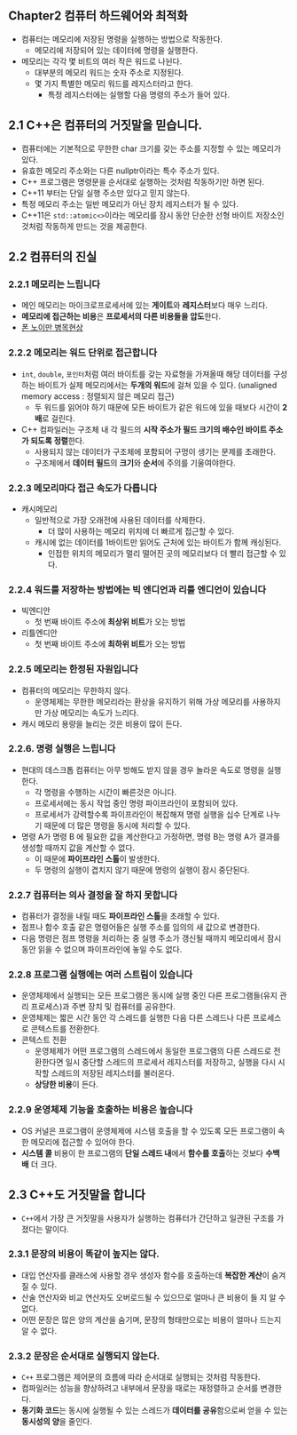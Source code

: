 ## Chapter2 컴퓨터 하드웨어와 최적화
- 컴퓨터는 메모리에 저장된 명령을 실행하는 방법으로 작동한다.
  - 메모리에 저장되어 있는 데이터에 명령을 실행한다.
- 메모리는 각각 몇 비트의 여러 작은 워드로 나뉜다.
  - 대부분의 메모리 워드는 숫자 주소로 지정된다.
  - 몇 가지 특별한 메모리 워드를 레지스터라고 한다.
    - 특정 레지스터에는 실행할 다음 명령의 주소가 들어 있다.

## 2.1 C++은 컴퓨터의 거짓말을 믿습니다.
- 컴퓨터에는 기본적으로 무한한 char 크기를 갖는 주소를 지정할 수 있는 메모리가 있다.
- 유효한 메모리 주소와는 다른 nullptr이라는 특수 주소가 있다.
- C++ 프로그램은 명령문을 순서대로 실행하는 것처럼 작동하기만 하면 된다.
- C++11 부터는 단일 실행 주소만 있다고 믿지 않는다.
- 특정 메모리 주소는 일반 메모리가 아닌 장치 레지스터가 될 수 있다.
- C++11은 `std::atomic<>`이라는 메모리를 잠시 동안 단순한 선형 바이트 저장소인 것처럼 작동하게 만드는 것을 제공한다.

## 2.2 컴퓨터의 진실
### 2.2.1 메모리는 느립니다
- 메인 메모리는 마이크로프로세서에 있는 **게이트**와 **레지스터**보다 매우 느리다.
- **메모리에 접근하는 비용**은 **프로세서의 다른 비용들을 압도**한다.
- [폰 노이만 병목현상](https://ko.wikipedia.org/wiki/%ED%8F%B0_%EB%85%B8%EC%9D%B4%EB%A7%8C_%EA%B5%AC%EC%A1%B0)

### 2.2.2 메모리는 워드 단위로 접근합니다
- `int`, `double`, `포인터`처럼 여러 바이트를 갖는 자료형을 가져올때 해당 데이터를 구성하는 바이트가 실제 메모리에서는 **두개의 워드**에 걸쳐 있을 수 있다. (unaligned memory access : 정렬되지 않은 메모리 접근)
  - 두 워드를 읽어야 하기 때문에 모든 바이트가 같은 워드에 있을 때보다 시간이 **2배**로 걸린다.
- C++ 컴파일러는 구조체 내 각 필드의 **시작 주소가 필드 크기의 배수인 바이트 주소가 되도록 정렬**한다.
  - 사용되지 않는 데이터가 구조체에 포함되어 구멍이 생기는 문제를 초래한다.
  - 구조체에서 **데이터 필드**의 **크기**와 **순서**에 주의를 기울여야한다.

### 2.2.3 메모리마다 접근 속도가 다릅니다
- 캐시메모리
  - 일반적으로 가장 오래전에 사용된 데이터를 삭제한다.
     - 더 많이 사용하는 메모리 위치에 더 빠르게 접근할 수 있다.
  - 캐시에 없는 데이터를 1바이트만 읽어도 근처에 있는 바이트가 함께 캐싱된다.
     - 인접한 위치의 메모리가 멀리 떨어진 곳의 메모리보다 더 빨리 접근할 수 있다.

### 2.2.4 워드를 저장하는 방법에는 빅 엔디언과 리틀 엔디언이 있습니다
- 빅엔디안
  - 첫 번째 바이트 주소에 **최상위 비트**가 오는 방법
- 리틀엔디안
  - 첫 번째 바이트 주소에 **최하위 비트**가 오는 방법

### 2.2.5 메모리는 한정된 자원입니다
- 컴퓨터의 메모리는 무한하지 않다.
  - 운영체제는 무한한 메모리라는 환상을 유지하기 위해 가상 메모리를 사용하지만 가상 메모리는 속도가 느리다.
- 캐시 메모리 용량을 늘리는 것은 비용이 많이 든다.

### 2.2.6. 명령 실행은 느립니다
- 현대의 데스크톱 컴퓨터는 아무 방해도 받지 않을 경우 놀라운 속도로 명령을 실행한다.
  - 각 명령을 수행하는 시간이 빠른것은 아니다.
  - 프로세서에는 동시 작업 중인 명령 파이프라인이 포함되어 있다.
  - 프로세서가 강력할수록 파이프라인이 복잡해져 명령 실행을 십수 단계로 나누기 때문에 더 많은 명령을 동시에 처리할 수 있다.
- 명령 A가 명령 B 에 필요한 값을 계산한다고 가정하면, 명령 B는 명령 A가 결과를 생성할 때까지 값을 계산할 수 없다.
  - 이 때문에 **파이프라인 스톨**이 발생한다.
  - 두 명령의 실행이 겹치지 않기 때문에 명령의 실행이 잠시 중단된다.

### 2.2.7 컴퓨터는 의사 결정을 잘 하지 못합니다
- 컴퓨터가 결정을 내릴 때도 **파이프라인 스톨**을 초래할 수 있다.
- 점프나 함수 호출 같은 명령어들은 실행 주소를 임의의 새 값으로 변경한다.
- 다음 명령은 점프 명령을 처리하는 중 실행 주소가 갱신될 때까지 메모리에서 잠시 동안 읽을 수 없으며 파이프라인에 놓일 수도 없다.

### 2.2.8 프로그램 실행에는 여러 스트림이 있습니다
- 운영체제에서 실행되는 모든 프로그램은 동시에 실행 중인 다른 프로그램들(유지 관리 프로세스)과 주변 장치 및 컴퓨터를 공유한다.
- 운영체제는 짧은 시간 동안 각 스레드를 실행한 다음 다른 스레드나 다른 프로세스로 콘텍스트를 전환한다.
- 콘텍스트 전환
  - 운영체제가 어떤 프로그램의 스레드에서 동일한 프로그램의 다른 스레드로 전환한다면 일시 중단할 스레드의 프로세서 레지스터를 저장하고, 실행을 다시 시작할 스레드의 저장된 레지스터를 불러온다.
  - **상당한 비용**이 든다.

### 2.2.9 운영체제 기능을 호출하는 비용은 높습니다
- OS 커널은 프로그램이 운영체제에 시스템 호출을 할 수 있도록 모든 프로그램이 속한 메모리에 접근할 수 있어야 한다.
- **시스템 콜** 비용이 한 프로그램의 **단일 스레드 내**에서 **함수를 호출**하는 것보다 **수백 배** 더 크다.

## 2.3 C++도 거짓말을 합니다
- `C++`에서 가장 큰 거짓말을 사용자가 실행하는 컴퓨터가 간단하고 일관된 구조를 가졌다는 말이다.

### 2.3.1 문장의 비용이 똑같이 높지는 않다.
- 대입 연산자를 클래스에 사용할 경우 생성자 함수를 호출하는데 **복잡한 계산**이 숨겨질 수 있다.
- 산술 연산자와 비교 연산자도 오버로드될 수 있으므로 얼마나 큰 비용이 들 지 알 수 없다.
- 어떤 문장은 많은 양의 계산을 숨기며, 문장의 형태만으로는 비용이 얼마나 드는지 알 수 없다.

### 2.3.2 문장은 순서대로 실행되지 않는다.
- `C++` 프로그램은 제어문의 흐름에 따라 순서대로 실행되는 것처럼 작동한다.
- 컴파일러는 성능을 향상하려고 내부에서 문장을 때로는 재정렬하고 순서를 변경한다.
- **동기화 코드**는 동시에 실행될 수 있는 스레드가 **데이터를 공유**함으로써 얻을 수 있는 **동시성의 양**을 줄인다.